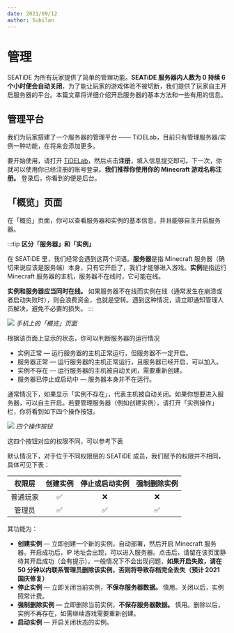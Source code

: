 ```yaml
---
date: 2021/09/12
author: Subilan
---
```


# 管理

SEATiDE 为所有玩家提供了简单的管理功能。**SEATiDE 服务器内人数为 0 持续 6 个小时便会自动关闭**，为了能让玩家的游戏体验不被切断，我们提供了玩家自主开启服务器的平台。本篇文章将详细介绍开启服务器的基本方法和一些有用的信息。

## 管理平台

我们为玩家搭建了一个服务器的管理平台 —— TiDELab，目前只有管理服务器/实例一种功能，在将来会添加更多。

要开始使用，请打开 [TiDELab](https://lab.seatide.top)，然后点击**注册**，填入信息提交即可。下一次，你就可以使用你已经注册的账号登录。**我们推荐你使用你的 Minecraft 游戏名称注册。** 登录后，你看到的便是后台。

## 「概览」页面

在「概览」页面，你可以查看服务器和实例的基本信息，并且能够自主开启服务器。

:::tip
**区分「服务器」和「实例」**

在 SEATiDE 里，我们经常会遇到这两个词语。**服务器**是指 Minecraft 服务器（确切来说应该是服务端）本身，只有它开启了，我们才能够进入游戏。**实例**是指运行 Minecraft 服务器的主机，服务器不在线时，它可能在线。

**实例和服务器应当同时在线。** 如果服务器不在线而实例在线（通常发生在崩溃或者启动失败时），则会浪费资金，也就是空转。遇到这种情况，请立即通知管理人员解决，避免不必要的损失。
:::

![](https://z3.ax1x.com/2021/09/12/49RBFO.png)
*手机上的「概览」页面*

根据该页面上显示的状态，你可以判断服务器的运行情况

- 实例正常 — 运行服务器的主机正常运行，但服务器不一定开启。
- 服务器正常 — 运行服务器的主机正常运行，且服务器已经开启，可以加入。
- 实例不存在 — 运行服务器的主机被自动关闭，需要重新创建。
- 服务器已停止或启动中 — 服务器本身并不在运行。

通常情况下，如果显示「实例不存在」，代表主机被自动关闭。如果你想要进入服务器，可以自主开启。若要管理服务器（例如创建实例），请打开「实例操作」栏，你将看到如下四个操作按钮。

![](https://z3.ax1x.com/2021/09/12/49WY4S.jpg)
*四个操作按钮*

这四个按钮对应的权限不同，可以参考下表

默认情况下，对于位于不同权限层的 SEATiDE 成员，我们赋予的权限并不相同，具体可见下表：

|权限层|创建实例|停止或启动实例|强制删除实例|
|:-:|:-:|:-:|:-:|
|普通玩家|✅|❌|❌|
|管理员|✅|✅|✅|

其功能为：
- **创建实例** — 立即创建一个新的实例，自动部署，然后开启 Minecraft 服务器。开启成功后，IP 地址会出现，可以进入服务器。点击后，请留在该页面静待其开启成功（会有提示）。一般情况下不会出现问题，**如果开启失败，请在 50 分钟以内联系管理员删除该实例，否则将导致存档完全丢失（预计 2021 国庆修复）**
- **停止实例** — 立即关闭当前实例，**不保存服务器数据。** 慎用。关闭以后，实例照常计费。
- **强制删除实例** — 立即删除当前实例，**不保存服务器数据。** 慎用。删除以后，实例不再存在，如需继续游戏需要重新创建。
- **启动实例** — 开启关闭状态的实例。
